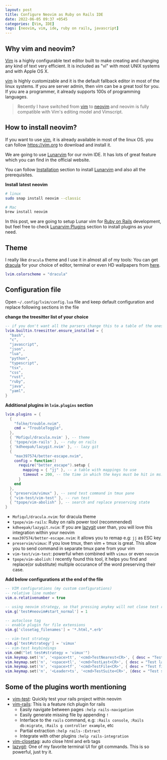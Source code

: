 ```yaml
---
layout: post
title: Configure Neovim as Ruby on Rails IDE
date: 2022-06-05 09:37 +0545
categories: [Vim, IDE]
tags: [neovim, vim, ide, ruby on rails, javascript]
---
```


## Why vim and neovim?

[Vim](https://vim.org) is a highly configurable text editor built to make creating and changing any kind of text very efficient. It is included as "vi" with most UNIX systems and with Apple OS X.

[vim](https://vim.org) is highly customizable and it is the default fallback editor in most of the linux systems. If you are server admin, then vim can be a great tool for you. If you are a programmer, it already supports 100s of programming languages.

> Recently I have switched  from [vim](https://vim.org) to [neovim](https://neovim.io) and neovim is fully compatible with Vim's editing model and Vimscript.

## How to install neovim?

If you want to use [vim](https://vim.org), it is already available in most of the linux OS. you can follow https://vim.org to download and install it.

We are going to use [Lunarvim](https://www.lunarvim.org/#opinionated) for our nvim IDE. It has lots of great feature which you can find in the official website. 

You can follow [Installation](https://www.lunarvim.org/01-installing.html#prerequisites) section to install [Lunarvim](https://www.lunarvim.org) and also all the prerequisites.

__Install latest neovim__

```sh
# linux
sudo snap install neovim --classic

# Mac
brew install neovim
```

In this post, we are going to setup Lunar vim for [Ruby on Rails](https://rubyonrails.org) development, but feel free to check [Lunarvim Plugins](https://www.lunarvim.org/plugins/#plugins) section to install plugins as your need.

## Theme

I really like `dracula` theme and I use it in almost all of my tools:
You can get [dracula](https://draculatheme.com/) for your choice of editor, terminal or even
HD wallpapers from [here](https://draculatheme.com/).

```lua
lvim.colorscheme = "dracula"
```

## Configuration file

Open `~/.config/lvim/config.lua` file and keep default configuration and replace following sections in the file

__change the treesitter list of your choice__

```lua
-- if you don't want all the parsers change this to a table of the ones you want
lvim.builtin.treesitter.ensure_installed = {
  "bash",
  "c",
  "javascript",
  "json",
  "lua",
  "python",
  "typescript",
  "tsx",
  "css",
  "rust",
  "ruby",
  "java",
  "yaml",
}
```

__Additional plugins in `lvim.plugins` section__

```lua
lvim.plugins = {
  {
    "folke/trouble.nvim",
    cmd = "TroubleToggle",
  },
  { 'Mofiqul/dracula.nvim' }, -- theme
  { 'tpope/vim-rails' }, -- ruby on rails
  { 'kdheepak/lazygit.nvim' }, -- lazy git
  {
    "max397574/better-escape.nvim",
    config = function()
      require("better_escape").setup {
        mapping = { "jj" }, -- a table with mappings to use
        timeout = 200, -- the time in which the keys must be hit in ms. clear_empty_lines = false, keys = '<ESC>', -- keys used for escaping
      }
    end
  },
  { "preservim/vimux" }, -- send test command in tmux pane
  { "vim-test/vim-test" }, -- run test
  { "tpope/vim-abolish" }, -- search and replace preserving state
}
```

- `Mofiqul/dracula.nvim`: for dracula theme
- `tpope/vim-rails`: Ruby on rails power tool (recommended)
- `kdheepak/lazygit.nvim`: If you are [lazygit](https://github.com/jesseduffield/lazygit) user than, you will love this integration within your neovim
- `max397574/better-escape.nvim`: it allows you to remap e.g: `jj` as ESC key
- `preservim/vimux`: If you love tmux, then vim + tmux is great. This allow you to send command in separate tmux pane from your vim
- `vim-test/vim-test`: powerful when combined with `vimux` or even `neovim`
- `tpope/vim-abolish`: I recently found this tool, it helps you find and replace(or substitute) multiple occurance of the word preserving their case.

__Add below configurations at the end of the file__

```lua
-- VIM configurations (my custom configurations)
-- relative line number
vim.o.relativenumber = true

-- using neovim strategy, so that pressing anykey will not close test result window
vim.g['test#neovim#start_normal'] = 1

-- autoclose tag
-- enable plugin for file extensions
vim.g['closetag_filenames'] = '*.html,*.erb'

-- vim-test strategy
vim.g['test#strategy'] = 'vimux'
-- vim-test keybindings
vim.cmd("let test#strategy = 'vimux'")
vim.keymap.set('n', '<space>tt', '<cmd>TestNearest<CR>', { desc = "Test nearest" })
vim.keymap.set('n', '<space>tl', '<cmd>TestLast<CR>', { desc = "Test last" })
vim.keymap.set('n', '<space>tf', '<cmd>TestFile<CR>', { desc = "Test file" })
vim.keymap.set('n', '<Leader>ts', '<cmd>TestSuite<CR>', {desc = "Test suite" })
```

## Some of the plugins worth mentioning

- [vim-test](https://github.com/vim-test/vim-test): Quickly test your rails project within neovim
- [vim-rails](https://github.com/tpope/vim-rails): This is a feature rich plugin for rails
  - Easily navigate between pages `:help rails-navigation`
  - Easily generate missing file by appending `!`
  - Interface to the `rails` command, e.g: `:Rails console`, `:Rails db:migrate`, `:Rails g controller example`, etc
  - Partial extraction `:help rails-:Extract`
  - Integrate with other plugins `:help rails-integration`
- [vim-closetag](https://github.com/alvan/vim-closetag): auto close html and erb tags
- [lazygit](https://github.com/jesseduffield/lazygit): One of my favorite terminal UI for git commands. This is so powerful, just try it.

